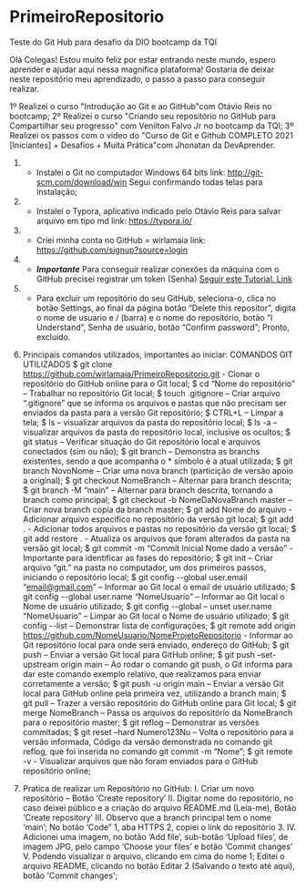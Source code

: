 # PrimeiroRepositorio
Teste do Git Hub para desafio da DIO bootcamp da TQI

Olá Colegas! Estou muito feliz por estar entrando neste mundo, espero aprender e ajudar aqui nessa magnifica plataforma!
Gostaria de deixar neste repositório meu aprendizado, o passo a passo para conseguir realizar.


1º Realizei o curso "Introdução ao Git e ao GitHub"com Otávio Reis no bootcamp;
2º Realizei o curso "Criando seu repositório no GitHub para Compartilhar seu progresso" com Venilton Falvo Jr no bootcamp da TQI;
3º Realizei os passos com o video do "Curso de Git e Github COMPLETO 2021 [Iniciantes] + Desafios + Muita Prática"com Jhonatan da DevAprender.


1.	- Instalei o Git no computador Windows 64 bits
link: http://git-scm.com/download/win 
Segui confirmando todas telas para instalação;

2.	- Instalei o Typora, aplicativo indicado pelo Otávio Reis para salvar arquivo em tipo md
link: https://typora.io/   

3.	- Criei minha conta no GitHub = wirlamaia 
link: https://github.com/signup?source=login 

4.	- ***Importante*** Para conseguir realizar conexões da máquina com o GitHub precisei registrar um token (Senha)
[Seguir este Tutorial. Link](https://www.alura.com.br/artigos/nova-exigencia-do-git-de-autenticacao-por-token-o-que-e-o-que-devo-fazer)

5.	- Para excluir um repositório do seu GitHub, seleciona-o, clica no botão Settings, ao final da página botão “Delete this repositor”, digita o nome de usuario e / (barra) e o nome do repositório, botão “I Understand”, Senha de usuário, botão “Confirm password”; Pronto, excluído.


6.	Principais comandos utilizados, importantes ao iniciar:
COMANDOS GIT UTILIZADOS
$ git clone https://github.com/wirlamaia/PrimeiroRepositorio.git - Clonar o repositório do GitHub online para o Git local;
$ cd “Nome do repositório” – Trabalhar no repositório Git local;
$ touch .gitignore – Criar arquivo “.gitignore” que se informa os arquivos e pastas que não precisam ser enviados da pasta para a versão Git repositório;
$ CTRL+L – Limpar a tela; 
$ ls – visualizar arquivos da pasta do repositório local; 
$ ls -a – visualizar arquivos da pasta do repositório local, inclusive os ocultos; 
$ git status  – Verificar situação do Git repositório local e arquivos conectados (sim ou não);
$ git branch  – Demonstra as branchs existentes, sendo a que acompanha o * símbolo é a atual utilizada;
$ git branch NovoNome  – Criar uma nova branch (particição de versão apoio a original);
$ git checkout NomeBranch  – Alternar para branch descrita;
$ git branch -M “main” – Alternar para branch descrita, tornando a branch como principal;
$ git checkout -b NomeDaNovaBranch master – Criar nova branch copia da branch master;
$ git add Nome do arquivo -   Adicionar arquivo especifico no repositório da versão git local;
$ git add . -   Adicionar todos arquivos e pastas no repositório da versão git local;
$ git add restore . -   Atualiza os arquivos que foram alterados da pasta na versão git local;
$ git commit -m “Commit Inicial Nome dado a versão” - Importante para identificar as fases do repositório;
$ git init – Criar arquivo “git.” na pasta no computador, um dos primeiros passos, iniciando o repositório local;
$ git config --global user.email “email@gmail.com” – Informar ao Git local o email de usuário utilizado;
$ git config --global user.name “NomeUsuario” – Informar ao Git local o Nome de usuário utilizado;
$ git config --global – unset user.name “NomeUsuario” – Limpar ao Git local o Nome de usuário utilizado;
$ git config --list – Demonstrar lista de configurações;
$ git remote add origin https://github.com/NomeUsuario/NomeProjetoRepositorio - Informar ao Git repositório local para onde será enviado, endereço do GitHub;
$ git push – Enviar a versão Git local para GitHub online;
$ git push –set-upstream origin main – Ao rodar o comando git push, o Git informa para dar este comando exemplo relativo, que realizamos para enviar corretamente a versão; 
$ git push -u origin main – Enviar a versão Git local para GitHub online pela primeira vez, utilizando a branch main;
$ git pull – Trazer a versão repositório do GitHub online para Git local;
$ git merge NomeBranch – Passa os arquivos do repositório da NomeBranch para o repositório master;
$ git reflog – Demonstrar as versões commitadas;
$ git reset –hard Numero123Nu – Volta o repositório para a versão informada, Código da versão demonstrada no comando git reflog, que foi inserida no comando git commit -m “Nome”;
$ git remote -v - Visualizar arquivos que não foram enviados para o GitHub repositório online;

7.	 Pratica de realizar um Repositório no GitHub:
I.	Criar um novo repositório – Botão ‘Create repository’
II.	Digitar nome do repositório, no caso deixei público e a criação do arquivo README.md (Leia-me),  Botão ‘Create repository’
III.	Observo que a branch principal tem o nome ‘main’;
      No botão ‘Code” 1, aba HTTPS 2, copiei o link do repositório 3.
IV.	Adicionei uma imagem, no botão ‘Add file’, sub-botão ‘Upload files’, de imagem JPG, pelo campo ‘Choose your files’ e botão ‘Commit changes’
V.	Podendo visualizar o arquivo, clicando em cima do nome 1;
    Editei o arquivo README, clicando no botão Editar 2 (Salvando o texto até aqui), botão 'Commit changes';
    
